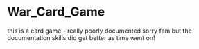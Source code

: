# War_Card_Game
this is a card game - really poorly documented sorry fam but the documentation skills did get better as time went on! 
